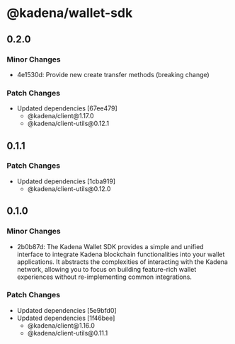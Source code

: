 # @kadena/wallet-sdk

## 0.2.0

### Minor Changes

- 4e1530d: Provide new create transfer methods (breaking change)

### Patch Changes

- Updated dependencies \[67ee479]
  - @kadena/client\@1.17.0
  - @kadena/client-utils\@0.12.1

## 0.1.1

### Patch Changes

- Updated dependencies \[1cba919]
  - @kadena/client-utils\@0.12.0

## 0.1.0

### Minor Changes

- 2b0b87d: The Kadena Wallet SDK provides a simple and unified interface to
  integrate Kadena blockchain functionalities into your wallet applications. It
  abstracts the complexities of interacting with the Kadena network, allowing
  you to focus on building feature-rich wallet experiences without
  re-implementing common integrations.

### Patch Changes

- Updated dependencies \[5e9bfd0]
- Updated dependencies \[1f46bee]
  - @kadena/client\@1.16.0
  - @kadena/client-utils\@0.11.1
